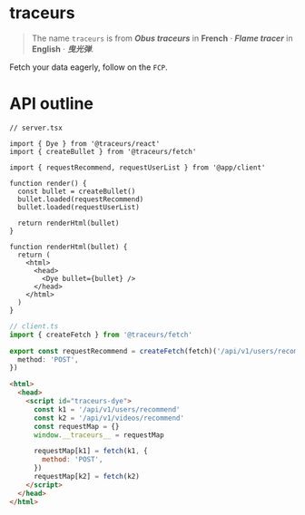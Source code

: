 # traceurs

> The name `traceurs` is from **_Obus traceurs_** in **French** · **_Flame tracer_** in **English** · **_曳光弹_**.

Fetch your data eagerly, follow on the `FCP`.

# API outline

```tsx
// server.tsx

import { Dye } from '@traceurs/react'
import { createBullet } from '@traceurs/fetch'

import { requestRecommend, requestUserList } from '@app/client'

function render() {
  const bullet = createBullet()
  bullet.loaded(requestRecommend)
  bullet.loaded(requestUserList)

  return renderHtml(bullet)
}

function renderHtml(bullet) {
  return (
    <html>
      <head>
        <Dye bullet={bullet} />
      </head>
    </html>
  )
}
```

```ts
// client.ts
import { createFetch } from '@traceurs/fetch'

export const requestRecommend = createFetch(fetch)('/api/v1/users/recommend', {
  method: 'POST',
})
```

```html
<html>
  <head>
    <script id="traceurs-dye">
      const k1 = '/api/v1/users/recommend'
      const k2 = '/api/v1/videos/recommend'
      const requestMap = {}
      window.__traceurs__ = requestMap

      requestMap[k1] = fetch(k1, {
        method: 'POST',
      })
      requestMap[k2] = fetch(k2)
    </script>
  </head>
</html>
```
